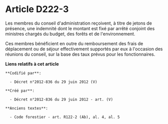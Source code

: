 # Article D222-3

Les membres du conseil d'administration reçoivent, à titre de jetons de présence, une indemnité dont le montant est fixé par
arrêté conjoint des ministres chargés du budget, des forêts et de l'environnement.

Ces membres bénéficient en outre du remboursement des frais de déplacement ou de séjour effectivement supportés par eux à
l'occasion des réunions du conseil, sur la base des taux prévus pour les fonctionnaires.

**Liens relatifs à cet article**

	**Codifié par**:

	  - Décret n°2012-836 du 29 juin 2012 (V)

	**Créé par**:

	  - Décret n°2012-836 du 29 juin 2012 - art. (V)

	**Anciens textes**:

	  - Code forestier - art. R122-2 (Ab), al. 4, al. 5
